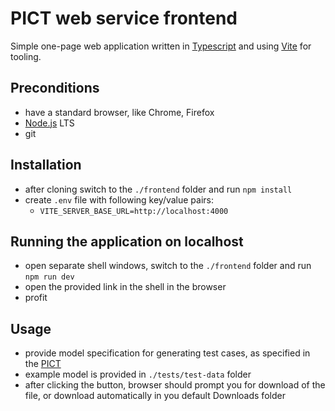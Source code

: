 # PICT web service frontend

Simple one-page web application written in [Typescript](https://www.typescriptlang.org/) and using [Vite](https://vitejs.dev/) for tooling.

## Preconditions

- have a standard browser, like Chrome, Firefox
- [Node.js](http://nodejs.org) LTS
- git

## Installation

- after cloning switch to the `./frontend` folder and run `npm install`
- create `.env` file with following key/value pairs:
  - `VITE_SERVER_BASE_URL=http://localhost:4000`

## Running the application on localhost

- open separate shell windows, switch to the `./frontend` folder and run `npm run dev`
- open the provided link in the shell in the browser
- profit

## Usage

- provide model specification for generating test cases, as specified in the [PICT](https://github.com/microsoft/pict/blob/main/doc/pict.md)
- example model is provided in `./tests/test-data` folder
- after clicking the button, browser should prompt you for download of the file, or download automatically in you default Downloads folder
